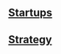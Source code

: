 ## [Startups](obsidian://open?vault=notes&file=business%2Fstartups%2Findex)
## [Strategy](strategy/index.md)